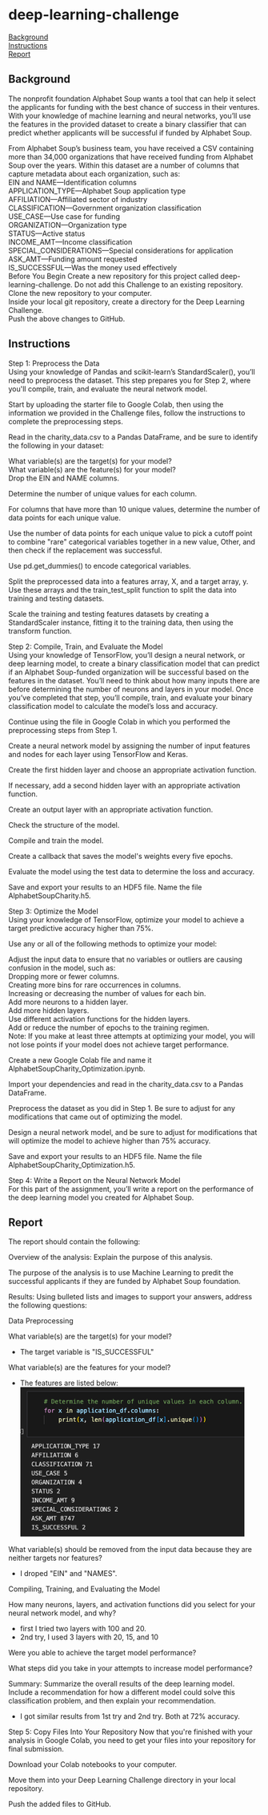 # deep-learning-challenge

<a href='#Background'>Background</a></br>
<a href='#Instructions'>Instructions</a></br>
<a href='#Report'>Report</a><br/>



## Background
The nonprofit foundation Alphabet Soup wants a tool that can help it select the applicants for funding with the best chance of success in their ventures. With your knowledge of machine learning and neural networks, you’ll use the features in the provided dataset to create a binary classifier that can predict whether applicants will be successful if funded by Alphabet Soup.</br>

From Alphabet Soup’s business team, you have received a CSV containing more than 34,000 organizations that have received funding from Alphabet Soup over the years. Within this dataset are a number of columns that capture metadata about each organization, such as:
</br>
EIN and NAME—Identification columns</br>
APPLICATION_TYPE—Alphabet Soup application type</br>
AFFILIATION—Affiliated sector of industry</br>
CLASSIFICATION—Government organization classification</br>
USE_CASE—Use case for funding</br>
ORGANIZATION—Organization type</br>
STATUS—Active status</br>
INCOME_AMT—Income classification</br>
SPECIAL_CONSIDERATIONS—Special considerations for application</br>
ASK_AMT—Funding amount requested</br>
IS_SUCCESSFUL—Was the money used effectively</br>
Before You Begin
Create a new repository for this project called deep-learning-challenge. Do not add this Challenge to an existing repository.
</br>
Clone the new repository to your computer.
</br>
Inside your local git repository, create a directory for the Deep Learning Challenge.
</br>
Push the above changes to GitHub.
</br>

## Instructions
Step 1: Preprocess the Data</br>
Using your knowledge of Pandas and scikit-learn’s StandardScaler(), you’ll need to preprocess the dataset. This step prepares you for Step 2, where you'll compile, train, and evaluate the neural network model.</br>

Start by uploading the starter file to Google Colab, then using the information we provided in the Challenge files, follow the instructions to complete the preprocessing steps.</br>

Read in the charity_data.csv to a Pandas DataFrame, and be sure to identify the following in your dataset:</br>

What variable(s) are the target(s) for your model?</br>
What variable(s) are the feature(s) for your model?</br>
Drop the EIN and NAME columns.</br>

Determine the number of unique values for each column.</br>

For columns that have more than 10 unique values, determine the number of data points for each unique value.</br>

Use the number of data points for each unique value to pick a cutoff point to combine "rare" categorical variables together in a new value, Other, and then check if the replacement was successful.</br>

Use pd.get_dummies() to encode categorical variables.</br>

Split the preprocessed data into a features array, X, and a target array, y. Use these arrays and the train_test_split function to split the data into training and testing datasets.</br>

Scale the training and testing features datasets by creating a StandardScaler instance, fitting it to the training data, then using the transform function.</br>

Step 2: Compile, Train, and Evaluate the Model </br>
Using your knowledge of TensorFlow, you’ll design a neural network, or deep learning model, to create a binary classification model that can predict if an Alphabet Soup-funded organization will be successful based on the features in the dataset. You’ll need to think about how many inputs there are before determining the number of neurons and layers in your model. Once you’ve completed that step, you’ll compile, train, and evaluate your binary classification model to calculate the model’s loss and accuracy.</br>

Continue using the file in Google Colab in which you performed the preprocessing steps from Step 1.</br>

Create a neural network model by assigning the number of input features and nodes for each layer using TensorFlow and Keras.</br>

Create the first hidden layer and choose an appropriate activation function.</br>

If necessary, add a second hidden layer with an appropriate activation function.</br>

Create an output layer with an appropriate activation function.</br>

Check the structure of the model.</br>

Compile and train the model.</br>

Create a callback that saves the model's weights every five epochs.</br>

Evaluate the model using the test data to determine the loss and accuracy.</br>

Save and export your results to an HDF5 file. Name the file AlphabetSoupCharity.h5.</br>

Step 3: Optimize the Model</br>
Using your knowledge of TensorFlow, optimize your model to achieve a target predictive accuracy higher than 75%.</br>

Use any or all of the following methods to optimize your model:</br>

Adjust the input data to ensure that no variables or outliers are causing confusion in the model, such as:</br>
Dropping more or fewer columns.</br>
Creating more bins for rare occurrences in columns.</br>
Increasing or decreasing the number of values for each bin.</br>
Add more neurons to a hidden layer.</br>
Add more hidden layers.</br>
Use different activation functions for the hidden layers.</br>
Add or reduce the number of epochs to the training regimen.</br>
Note: If you make at least three attempts at optimizing your model, you will not lose points if your model does not achieve target performance.</br>

Create a new Google Colab file and name it AlphabetSoupCharity_Optimization.ipynb.</br>

Import your dependencies and read in the charity_data.csv to a Pandas DataFrame.</br>

Preprocess the dataset as you did in Step 1. Be sure to adjust for any modifications that came out of optimizing the model.</br>

Design a neural network model, and be sure to adjust for modifications that will optimize the model to achieve higher than 75% accuracy.</br>

Save and export your results to an HDF5 file. Name the file AlphabetSoupCharity_Optimization.h5.</br>

Step 4: Write a Report on the Neural Network Model</br>
For this part of the assignment, you’ll write a report on the performance of the deep learning model you created for Alphabet Soup.</br>

## Report 
The report should contain the following:</br>

Overview of the analysis: Explain the purpose of this analysis.</br>

The purpose of the analysis is to use Machine Learning to predit the successful applicants if they are funded by Alphabet Soup foundation. </br>

Results: Using bulleted lists and images to support your answers, address the following questions:</br>

Data Preprocessing</br>

What variable(s) are the target(s) for your model?</br>
- The target variable is "IS_SUCCESSFUL" </br>

What variable(s) are the features for your model?</br>
- The features are listed below: 
<br/><img src="https://github.com/Chuchu0307/deep-learning-challenge/blob/main/images/features.png?raw=true"><br/>


What variable(s) should be removed from the input data because they are neither targets nor features?</br>
- I droped "EIN" and "NAMES". </br>

Compiling, Training, and Evaluating the Model</br>

How many neurons, layers, and activation functions did you select for your neural network model, and why?</br>
- first I tried two layers with 100 and 20. 
- 2nd try, I used 3 layers with 20, 15, and 10 

Were you able to achieve the target model performance?</br>

What steps did you take in your attempts to increase model performance?</br>

Summary: Summarize the overall results of the deep learning model. Include a recommendation for how a different model could solve this classification problem, and then explain your recommendation.</br>
- I got similar results from 1st try and 2nd try. Both at 72% accuracy. 

Step 5: Copy Files Into Your Repository
Now that you're finished with your analysis in Google Colab, you need to get your files into your repository for final submission.</br>

Download your Colab notebooks to your computer.</br>

Move them into your Deep Learning Challenge directory in your local repository.</br>

Push the added files to GitHub.